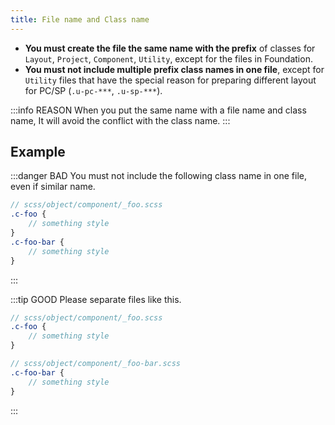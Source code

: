 ```yaml
---
title: File name and Class name
---
```


* **You must create the file the same name with the prefix** of classes for `Layout`, `Project`, `Component`, `Utility`, except for the files in Foundation.
* **You must not include multiple prefix class names in one file**, except for `Utility` files that have the special reason for preparing different layout for PC/SP (`.u-pc-***`, `.u-sp-***`).

:::info REASON
When you put the same name with a file name and class name, It will avoid the conflict with the class name.
:::

## Example

:::danger BAD
You must not include the following class name in one file, even if similar name.

```scss
// scss/object/component/_foo.scss
.c-foo {
    // something style
}
.c-foo-bar {
    // something style
}
```
:::

:::tip GOOD
Please separate files like this.
>
```scss
// scss/object/component/_foo.scss
.c-foo {
    // something style
}
```

```scss
// scss/object/component/_foo-bar.scss
.c-foo-bar {
    // something style
}
```
:::
